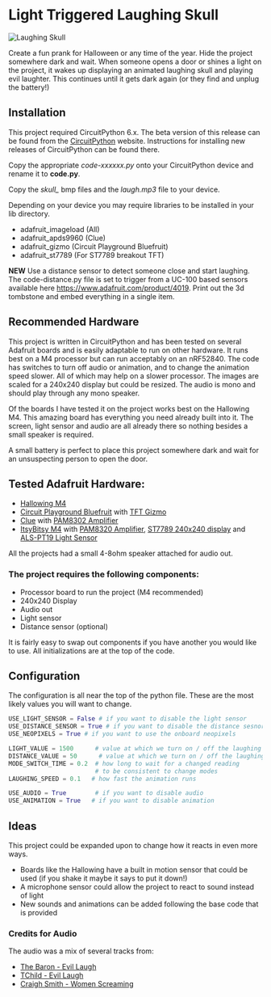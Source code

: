 # Light Triggered Laughing Skull
![Laughing Skull](/hallowing.png)

Create a fun prank for Halloween or any time of the year. Hide the project somewhere dark and wait. When someone opens a door or shines a light on the project, it wakes up displaying an animated laughing skull and playing evil laughter. This continues until it gets dark again (or they find and unplug the battery!)

## Installation
This project required CircuitPython 6.x. The beta version of this release can be found from the [CircuitPython](https://circuitpython.org/) website. Instructions for installing new releases of CircuitPython can be found there.

Copy the appropriate *code-xxxxxx.py* onto your CircuitPython device and rename it to **code.py**.

Copy the *skull_* bmp files and the *laugh.mp3* file to your device.

Depending on your device you may require libraries to be installed in your lib directory. 
* adafruit_imageload (All)
* adafruit_apds9960 (Clue)
* adafruit_gizmo (Circuit Playground Bluefruit)
* adafruit_st7789 (For ST7789 breakout TFT)

****NEW**** Use a distance sensor to detect someone close and start laughing. The code-distance.py file is set to trigger from a UC-100 based sensors available here https://www.adafruit.com/product/4019. Print out the 3d tombstone and embed everything in a single item.

## Recommended Hardware

This project is written in CircuitPython and has been tested on several Adafruit boards and is easily adaptable to run on other hardware. It runs best on a M4 processor but can run acceptably on an nRF52840. The code has switches to turn off audio or animation, and to change the animation speed slower. All of which may help on a slower processor. The images are scaled for a 240x240 display but could be resized. The audio is mono and should play through any mono speaker.

Of the boards I have tested it on the project works best on the Hallowing M4. This amazing board has everything you need already built into it. The screen, light sensor and audio are all already there so nothing besides a small speaker is required.

A small battery is perfect to place this project somewhere dark and wait for an unsuspecting person to open the door.

## Tested Adafruit Hardware:
* [Hallowing M4](https://www.adafruit.com/product/4300)
* [Circuit Playground Bluefruit](https://www.adafruit.com/product/4333) with [TFT Gizmo](https://www.adafruit.com/product/4367)
* [Clue](https://www.adafruit.com/product/4500) with [PAM8302 Amplifier](https://www.adafruit.com/product/2130)
* [ItsyBitsy M4](https://www.adafruit.com/product/3800) with [PAM8320 Amplifier](https://www.adafruit.com/product/2130), [ST7789 240x240 display](https://www.adafruit.com/product/3787) and [ALS-PT19 Light Sensor](https://www.adafruit.com/product/2748)

All the projects had a small 4-8ohm speaker attached for audio out.

### The project requires the following components:
* Processor board to run the project (M4 recommended)
* 240x240 Display
* Audio out
* Light sensor
* Distance sensor (optional)

It is fairly easy to swap out components if you have another you would like to use. All initializations are at the top of the code.

## Configuration
The configuration is all near the top of the python file. These are the most likely values you will want to change.

```python
USE_LIGHT_SENSOR = False # if you want to disable the light sensor
USE_DISTANCE_SENSOR = True # if you want to disable the distance sesnor
USE_NEOPIXELS = True # if you want to use the onboard neopixels

LIGHT_VALUE = 1500      # value at which we turn on / off the laughing
DISTANCE_VALUE = 50      # value at which we turn on / off the laughing
MODE_SWITCH_TIME = 0.2  # how long to wait for a changed reading
                        # to be consistent to change modes
LAUGHING_SPEED = 0.1   # how fast the animation runs

USE_AUDIO = True        # if you want to disable audio
USE_ANIMATION = True   # if you want to disable animation
```

## Ideas
This project could be expanded upon to change how it reacts in even more ways. 
* Boards like the Hallowing have a built in motion sensor that could be used (if you shake it maybe it says to put it down!)
* A microphone sensor could allow the project to react to sound instead of light
* New sounds and animations can be added following the base code that is provided


### Credits for Audio
The audio was a mix of several tracks from:
* [The Baron - Evil Laugh](https://freesound.org/people/The%20Baron/sounds/98382/)
* [TChild - Evil Laugh](https://freesound.org/people/tchild/sounds/319766/)
* [Craigh Smith - Women Screaming](https://freesound.org/people/craigsmith/sounds/438420/)
